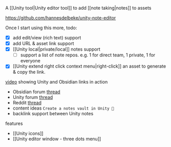 A [[Unity tool|Unity editor tool]] to add [[note taking|notes]] to assets

https://github.com/hannesdelbeke/unity-note-editor

Once I start using this more, todo:
- [x] add edit/view (rich text) support
- [x] add URL & asset link support
- [x] [[Unity local|private/local]] notes support 
	- [ ] support a list of note repos. e.g. 1 for direct team, 1 private, 1 for everyone
- [x] [[Unity extend right click context menu|right-click]] an asset to generate & copy the link. 

[video](https://www.youtube.com/watch?v=MQsBkyL16wI) showing Unity and Obsidian links in action
- Obsidian forum [thread](https://forum.obsidian.md/t/obsidian-unity-bi-directional-links/98835)
- Unity forum [thread](https://discussions.unity.com/t/bringing-bi-directional-notes-to-unity/1622054)
- Reddit [thread](https://www.reddit.com/r/ObsidianMD/comments/1jl9gog/obsidian_unity_bidirectional_links/)
- content ideas `Create a notes vault in Unity 🤯`
- backlink support between Unity notes

features
- [[Unity icons]]
- [[Unity editor window - three dots menu]]